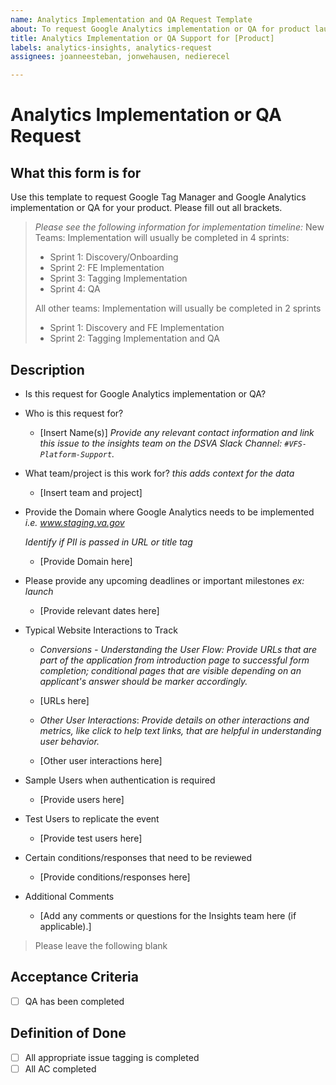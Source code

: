 ```yaml
---
name: Analytics Implementation and QA Request Template
about: To request Google Analytics implementation or QA for product launches or iterations
title: Analytics Implementation or QA Support for [Product]
labels: analytics-insights, analytics-request
assignees: joanneesteban, jonwehausen, nedierecel

---
```


# Analytics Implementation or QA Request

## What this form is for
Use this template to request Google Tag Manager and Google Analytics implementation or QA for your product. Please fill out all brackets. 

> _Please see the following information for implementation timeline:_
> New Teams: Implementation will usually be completed in 4 sprints:
> 
> - Sprint 1: Discovery/Onboarding
> - Sprint 2: FE Implementation
> - Sprint 3: Tagging Implementation
> - Sprint 4: QA
> 
> All other teams: Implementation will usually be completed in 2 sprints
> 
> - Sprint 1: Discovery and FE Implementation
> - Sprint 2: Tagging Implementation and QA

## Description
- Is this request for Google Analytics implementation or QA?


- Who is this request for?

    - [Insert Name(s)]
    _Provide any relevant contact information and link this issue to the insights team on the DSVA Slack Channel: `#VFS-Platform-Support`._
    
- What team/project is this work for?
    _this adds context for the data_
    
    - [Insert team and project]
    
- Provide the Domain where Google Analytics needs to be implemented
    _i.e. www.staging.va.gov_
    
    _Identify if PII is passed in URL or title tag_
    
    - [Provide Domain here]
- Please provide any upcoming deadlines or important milestones
    _ex: launch_
    
    - [Provide relevant dates here]

- Typical Website Interactions to Track

    - *Conversions - Understanding the User Flow:* _Provide URLs that are part of the application from introduction page to successful form completion; conditional pages that are visible depending on an applicant's answer should be marker accordingly._
    
    - [URLs here]
    
    - *Other User Interactions*: _Provide details on other interactions and metrics, like click to help text links, that are helpful in understanding user behavior._
    
    - [Other user interactions here]

- Sample Users when authentication is required

    - [Provide users here]

- Test Users to replicate the event

    - [Provide test users here]

- Certain conditions/responses that need to be reviewed

    - [Provide conditions/responses here]

- Additional Comments

    - [Add any comments or questions for the Insights team here (if applicable).]

> Please leave the following blank

## Acceptance Criteria
- [ ] QA has been completed

## Definition of Done
- [ ] All appropriate issue tagging is completed
- [ ] All AC completed
